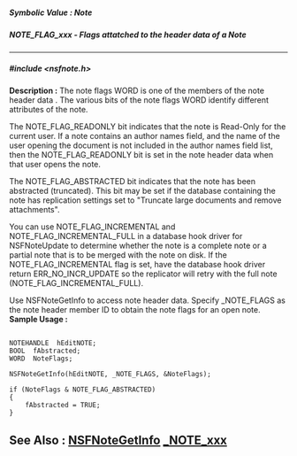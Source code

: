 ##### Symbolic Value : Note
##### NOTE_FLAG_xxx - Flags attatched to the header data of a Note
---
##### #include <nsfnote.h>
**Description :**
The note flags WORD is one of the members of the note header data . The various 
bits of the note flags WORD identify different attributes of the note. 

The NOTE_FLAG_READONLY bit indicates that the note is Read-Only for the current 
user. If a note contains an author names field, and the name of the user 
opening the document is not included in the author names field list, then  the 
NOTE_FLAG_READONLY bit is set in the note header data when that user opens the 
note.

The NOTE_FLAG_ABSTRACTED bit indicates that the note has been abstracted 
(truncated). This bit may be set if the database containing the note has 
replication settings set to "Truncate large documents and remove attachments".

You can use NOTE_FLAG_INCREMENTAL and NOTE_FLAG_INCREMENTAL_FULL in a database 
hook driver for NSFNoteUpdate to determine whether the note is a complete note 
or a partial note that is to be merged with the note on disk.  If the 
NOTE_FLAG_INCREMENTAL flag is set, have the database hook driver return 
ERR_NO_INCR_UPDATE so the replicator will retry with the full note 
(NOTE_FLAG_INCREMENTAL_FULL).

Use NSFNoteGetInfo to access note header data.   Specify _NOTE_FLAGS as the 
note header member ID to obtain the note flags for an open note.
**Sample Usage :**
```

NOTEHANDLE  hEditNOTE;
BOOL  fAbstracted;
WORD  NoteFlags;

NSFNoteGetInfo(hEditNOTE, _NOTE_FLAGS, &NoteFlags);

if (NoteFlags & NOTE_FLAG_ABSTRACTED)
{
    fAbstracted = TRUE;
}
```
**See Also :**
[NSFNoteGetInfo](D:/md_files/NSFNoteGetInfo.md)
[_NOTE_xxx](D:/md_files/_NOTE_xxx.md)
---
